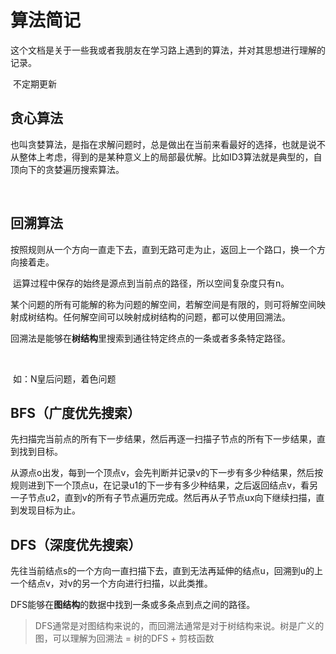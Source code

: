 # 算法简记

​		这个文档是关于一些我或者我朋友在学习路上遇到的算法，并对其思想进行理解的记录。

​		不定期更新



## 贪心算法

​		也叫贪婪算法，是指在求解问题时，总是做出在当前来看最好的选择，也就是说不从整体上考虑，得到的是某种意义上的局部最优解。比如ID3算法就是典型的，自顶向下的贪婪遍历搜索算法。

​		





## 回溯算法

​		按照规则从一个方向一直走下去，直到无路可走为止，返回上一个路口，换一个方向接着走。

​		运算过程中保存的始终是源点到当前点的路径，所以空间复杂度只有n。

​		某个问题的所有可能解的称为问题的解空间，若解空间是有限的，则可将解空间映射成树结构。任何解空间可以映射成树结构的问题，都可以使用回溯法。

​		回溯法是能够在**树结构**里搜索到通往特定终点的一条或者多条特定路径。

​		

​		如：N皇后问题，着色问题





## BFS（广度优先搜索）

​		先扫描完当前点的所有下一步结果，然后再逐一扫描子节点的所有下一步结果，直到找到目标。

​		从源点o出发，每到一个顶点v，会先判断并记录v的下一步有多少种结果，然后按规则进到下一个顶点u，在记录u1的下一步有多少种结果，之后返回结点v，看另一子节点u2，直到v的所有子节点遍历完成。然后再从子节点ux向下继续扫描，直到发现目标为止。



## DFS（深度优先搜索）

​		先往当前结点s的一个方向一直扫描下去，直到无法再延伸的结点u，回溯到u的上一个结点v，对v的另一个方向进行扫描，以此类推。

​		DFS能够在**图结构**的数据中找到一条或多条点到点之间的路径。



> DFS通常是对图结构来说的，而回溯法通常是对于树结构来说。树是广义的图，可以理解为回溯法 = 树的DFS + 剪枝函数

​		

